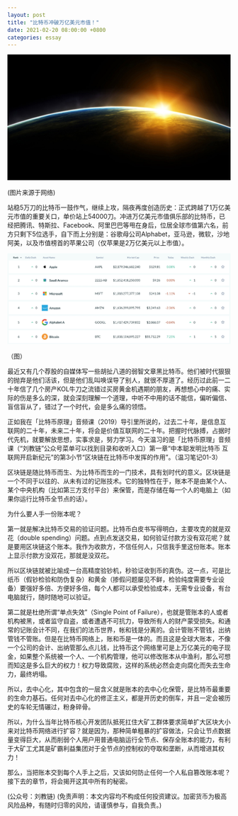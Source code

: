 ```yaml
---
layout: post
title: "比特币冲破万亿美元市值！"
date: 2021-02-20 08:00:00 +0800
categories: essay
---
```


![](/images/2021/20210220.jpg)

(图片来源于网络)

站稳5万刀的比特币一鼓作气，继续上攻，隔夜再度创造历史：正式跨越了1万亿美元市值的重要关口，单价站上54000刀。冲进万亿美元市值俱乐部的比特币，已经把腾讯、特斯拉、Facebook、阿里巴巴等甩在身后，位居全球市值第六名，前方只剩下5位选手，自下而上分别是：谷歌母公司Alphabet，亚马逊，微软，沙地阿美，以及市值榜首的苹果公司（仅苹果是2万亿美元以上市值）。

![](/images/2021/20210220-2.jpg)

（图）

最近又有几个荐股的自媒体写一些胡扯八道的弱智文章黑比特币。他们被时代狠狠的抛弃是他们活该，但是他们乱叫唤误导了别人，就很不厚道了。经历过此前一二十年信了几个房产KOL牛刀之流错过买房黄金机遇期的朋友，再想想心中的痛、实际的伤是多么的深，就会深刻理解一个道理，中听不中用的话不能信，偏听偏信、盲信盲从了，错过了一个时代，会是多么痛的领悟。

正如我在「比特币原理」音频课（2019）导引里所说的，过去二十年，是信息互联网的二十年，未来二十年，将会是价值互联网的二十年。把握时代脉搏，占据时代先机，就要解放思想，实事求是，努力学习。今天温习的是「比特币原理」音频课（“刘教链”公众号菜单可以找到目录和收听入口）第一章“中本聪发明比特币 互联网开启新纪元”的第3小节“区块链在比特币中发挥的作用”。（温习笔记01-3）

区块链是随比特币而生、为比特币而生的一门技术，具有划时代的意义。区块链是一个不同于以往的、从未有过的记账技术。它的独特性在于，账本不是由某个人、某个中央机构（比如第三方支付平台）来保管，而是存储在每一个人的电脑上（如果你运行比特币全节点的话）。

为什么要人手一份账本呢？

第一就是解决比特币交易的验证问题。比特币白皮书写得明白，主要攻克的就是双花（double spending）问题。点到点发送交易，如何验证付款方没有双花呢？就是要用区块链这个账本。我作为收款方，不信任何人，只信我手里这份账本。账本上显示付款方没双花，那就是没双花。

所以区块链就被比喻成一台高精度验钞机，秒验证收到币的真伪。这一点，可是比纸币（假钞检验和防伪复杂）和黄金（掺假问题屡见不鲜，检验纯度需要专业设备）要强好多倍、方便好多倍，每个人都可以承受检验成本，无需专业设备，有台电脑就行，随时随地可以验证。

第二就是杜绝所谓“单点失效”（Single Point of Failure），也就是管账本的人或者机构被黑，或者监守自盗，或者遭遇不可抗力，导致所有人的财产蒙受损失。和通常的记账会计不同，在我们的法币世界，帐和钱是分离的。会计管账不管钱，出纳管钱不管账。但是在比特币网络上，账和币是一体的。而且这是全球大账本，不像一个公司的会计、出纳管那么点儿钱，比特币这个网络里可是上万亿美元的电子现金，如果整个系统被一个人、一个机构管理，他可以修改账本从中渔利，那么可想而知这是多么巨大的权力！权力导致腐败，这样的系统必然会走向腐化而失去生命力，最终坍塌。

所以，去中心化，其中包含的一层含义就是账本的去中心化保管，是比特币最重要的生命力基石。任何对去中心化的修正主义，都是开历史的倒车，并且一定会被历史的车轮无情碾过，粉身碎骨。

所以，为什么当年比特币核心开发团队抵死扛住大矿工群体要求简单扩大区块大小来对比特币网络进行扩容？就是因为，那种简单粗暴的扩容做法，只会让节点数据量变得巨大，从而削弱个人用户用普通电脑运行全节点、保存全账本的能力，有利于大矿工尤其是矿霸利益集团对于全节点的控制权的夺取和垄断，从而增进其权力！

那么，当把账本交到每个人手上之后，又该如何防止任何一个人私自篡改账本呢？接下去的章节，将会揭开这其中所有的秘密。

(公众号：刘教链)
(免责声明：本文内容均不构成任何投资建议。加密货币为极高风险品种，有随时归零的风险，请谨慎参与，自我负责。)
